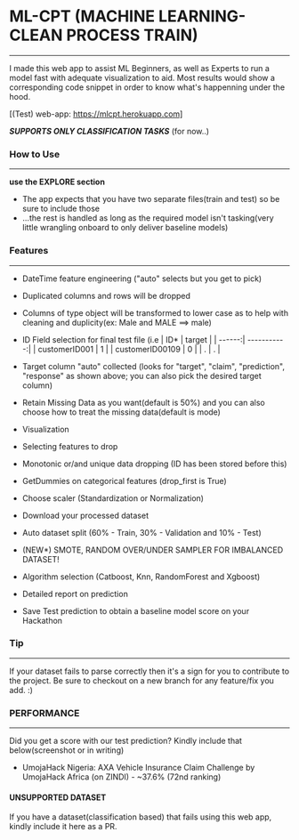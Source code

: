 

# ML-CPT (MACHINE LEARNING-CLEAN PROCESS TRAIN)
---

I made this web app to assist ML Beginners, as well as Experts to run a model fast with adequate visualization to aid. Most results would show a corresponding code snippet in order to know what's happenning under the hood.

[(Test) web-app: https://mlcpt.herokuapp.com]

***SUPPORTS ONLY CLASSIFICATION TASKS*** (for now..)




### How to Use
---
****use the EXPLORE section****
- The app expects that you have two separate files(train and test) so be sure to include those
- ...the rest is handled as long as the required model isn't tasking(very little wrangling onboard to only deliver baseline models)




### Features
---
- DateTime feature engineering ("auto" selects but you get to pick)
- Duplicated columns and rows will be dropped
- Columns of type object will be transformed to lower case as to help with cleaning and duplicity(ex: Male and MALE ==> male)
- ID Field selection for final test file (i.e
| ID* | target |
| ------:| -----------:|
| customerID001   | 1 |
| customerID00109 | 0 |
| .    | . |

- Target column "auto" collected (looks for "target", "claim", "prediction", "response" as shown above; you can also pick the desired target column)
- Retain Missing Data as you want(default is 50%) and you can also choose how to treat the missing data(default is mode)
- Visualization
- Selecting features to drop
- Monotonic or/and unique data dropping (ID has been stored before this)
- GetDummies on categorical features (drop_first is True)
- Choose scaler (Standardization or Normalization)
- Download your processed dataset
- Auto dataset split (60% - Train, 30% - Validation and 10% - Test)
- (NEW*) SMOTE, RANDOM OVER/UNDER SAMPLER FOR IMBALANCED DATASET!
- Algorithm selection (Catboost, Knn, RandomForest and Xgboost)
- Detailed report on prediction
- Save Test prediction to obtain a baseline model score on your Hackathon


### Tip
---
If your dataset fails to parse correctly then it's a sign for you to contribute to the project. Be sure to checkout on a new branch for any feature/fix you add. :)


### PERFORMANCE
---
Did you get a score with our test prediction? Kindly include that below(screenshot or in writing)

- UmojaHack Nigeria: AXA Vehicle Insurance Claim Challenge by UmojaHack Africa (on ZINDI) - ~37.6% (72nd ranking)


#### UNSUPPORTED DATASET 
If you have a dataset(classification based) that fails using this web app, kindly include it here as a PR.
